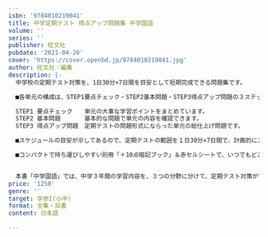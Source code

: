 ```yaml
---
isbn: '9784010219041'
title: 中学定期テスト 得点アップ問題集 中学国語
volume: ''
series: ''
publisher: 旺文社
pubdate: '2021-04-26'
cover: 'https://cover.openbd.jp/9784010219041.jpg'
author: 旺文社／編集
description: |-
  中学校の定期テスト対策を、1日30分×7日間を目安として短期完成できる問題集です。

  ■各単元の構成は、STEP1要点チェック・STEP2基本問題・STEP3得点アップ問題の３ステップで、段階的に定期テストの得点力が身につきます。

  STEP1 要点チェック　　単元の大事な学習ポイントをまとめています。
  STEP2 基本問題　　　　基本的な問題で単元の内容を確認できます。
  STEP3 得点アップ問題　定期テストの問題形式にならった単元の総仕上げ問題です。

  ■スケジュールの目安が示してあるので、定期テストの範囲を１日30分×7日間で、計画的にスピード完成できます。

  ■コンパクトで持ち運びしやすい別冊「＋10点暗記ブック」＆赤セルシートで、いつでもどこでも、テスト直前まで大切なポイントを確認できます。


  本書「中学国語」では、中学３年間の学習内容を、３つの分野に分けて、定期テスト対策ができるよう構成しています。
price: '1250'
genre: ''
target: 学参I(小中)
format: 全集・双書
content: 日本語

---
```

